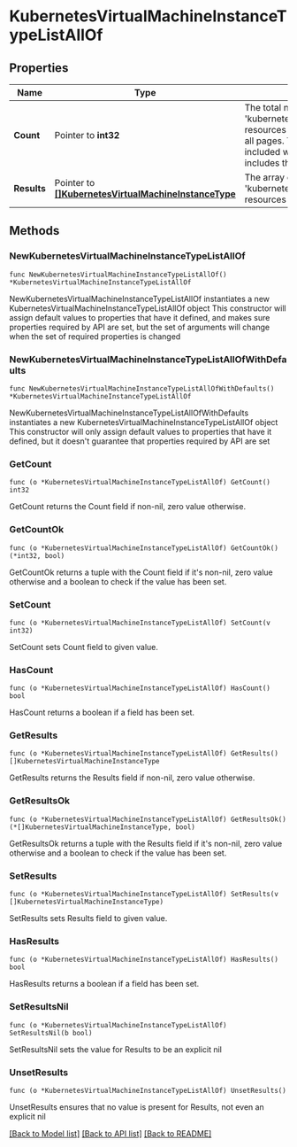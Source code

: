 # KubernetesVirtualMachineInstanceTypeListAllOf

## Properties

Name | Type | Description | Notes
------------ | ------------- | ------------- | -------------
**Count** | Pointer to **int32** | The total number of &#39;kubernetes.VirtualMachineInstanceType&#39; resources matching the request, accross all pages. The &#39;Count&#39; attribute is included when the HTTP GET request includes the &#39;$inlinecount&#39; parameter. | [optional] 
**Results** | Pointer to [**[]KubernetesVirtualMachineInstanceType**](KubernetesVirtualMachineInstanceType.md) | The array of &#39;kubernetes.VirtualMachineInstanceType&#39; resources matching the request. | [optional] 

## Methods

### NewKubernetesVirtualMachineInstanceTypeListAllOf

`func NewKubernetesVirtualMachineInstanceTypeListAllOf() *KubernetesVirtualMachineInstanceTypeListAllOf`

NewKubernetesVirtualMachineInstanceTypeListAllOf instantiates a new KubernetesVirtualMachineInstanceTypeListAllOf object
This constructor will assign default values to properties that have it defined,
and makes sure properties required by API are set, but the set of arguments
will change when the set of required properties is changed

### NewKubernetesVirtualMachineInstanceTypeListAllOfWithDefaults

`func NewKubernetesVirtualMachineInstanceTypeListAllOfWithDefaults() *KubernetesVirtualMachineInstanceTypeListAllOf`

NewKubernetesVirtualMachineInstanceTypeListAllOfWithDefaults instantiates a new KubernetesVirtualMachineInstanceTypeListAllOf object
This constructor will only assign default values to properties that have it defined,
but it doesn't guarantee that properties required by API are set

### GetCount

`func (o *KubernetesVirtualMachineInstanceTypeListAllOf) GetCount() int32`

GetCount returns the Count field if non-nil, zero value otherwise.

### GetCountOk

`func (o *KubernetesVirtualMachineInstanceTypeListAllOf) GetCountOk() (*int32, bool)`

GetCountOk returns a tuple with the Count field if it's non-nil, zero value otherwise
and a boolean to check if the value has been set.

### SetCount

`func (o *KubernetesVirtualMachineInstanceTypeListAllOf) SetCount(v int32)`

SetCount sets Count field to given value.

### HasCount

`func (o *KubernetesVirtualMachineInstanceTypeListAllOf) HasCount() bool`

HasCount returns a boolean if a field has been set.

### GetResults

`func (o *KubernetesVirtualMachineInstanceTypeListAllOf) GetResults() []KubernetesVirtualMachineInstanceType`

GetResults returns the Results field if non-nil, zero value otherwise.

### GetResultsOk

`func (o *KubernetesVirtualMachineInstanceTypeListAllOf) GetResultsOk() (*[]KubernetesVirtualMachineInstanceType, bool)`

GetResultsOk returns a tuple with the Results field if it's non-nil, zero value otherwise
and a boolean to check if the value has been set.

### SetResults

`func (o *KubernetesVirtualMachineInstanceTypeListAllOf) SetResults(v []KubernetesVirtualMachineInstanceType)`

SetResults sets Results field to given value.

### HasResults

`func (o *KubernetesVirtualMachineInstanceTypeListAllOf) HasResults() bool`

HasResults returns a boolean if a field has been set.

### SetResultsNil

`func (o *KubernetesVirtualMachineInstanceTypeListAllOf) SetResultsNil(b bool)`

 SetResultsNil sets the value for Results to be an explicit nil

### UnsetResults
`func (o *KubernetesVirtualMachineInstanceTypeListAllOf) UnsetResults()`

UnsetResults ensures that no value is present for Results, not even an explicit nil

[[Back to Model list]](../README.md#documentation-for-models) [[Back to API list]](../README.md#documentation-for-api-endpoints) [[Back to README]](../README.md)



